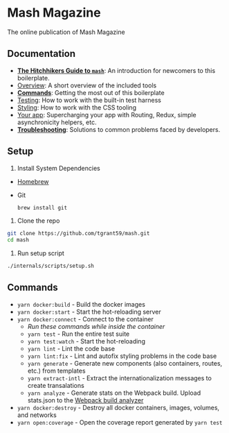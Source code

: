 # Mash Magazine

The online publication of Mash Magazine

## Documentation

- [**The Hitchhikers Guide to `mash`**](docs/general/introduction.md): An introduction for newcomers to this boilerplate.
- [Overview](docs/general): A short overview of the included tools
- [**Commands**](docs/general/commands.md): Getting the most out of this boilerplate
- [Testing](docs/testing): How to work with the built-in test harness
- [Styling](docs/css): How to work with the CSS tooling
- [Your app](docs/js): Supercharging your app with Routing, Redux, simple asynchronicity helpers, etc.
- [**Troubleshooting**](docs/general/gotchas.md): Solutions to common problems faced by developers.

## Setup

1. Install System Dependencies
  - [Homebrew](https://brew.sh)
  
  - Git
    ```bash
    brew install git
    ```

1. Clone the repo
  ```bash
  git clone https://github.com/tgrant59/mash.git
  cd mash
  ```
  
1. Run setup script
  ```bash
  ./internals/scripts/setup.sh
  ```

## Commands

- `yarn docker:build` - Build the docker images
- `yarn docker:start` - Start the hot-reloading server
- `yarn docker:connect` - Connect to the container
  - *Run these commands while inside the container*
  - `yarn test` - Run the entire test suite
  - `yarn test:watch` - Start the hot-reloading
  - `yarn lint` - Lint the code base
  - `yarn lint:fix` - Lint and autofix styling problems in the code base
  - `yarn generate` - Generate new components (also containers, routes, etc.) from templates
  - `yarn extract-intl` - Extract the internationalization messages to create transalations
  - `yarn analyze` - Generate stats on the Webpack build. Upload stats.json to the [Webpack build analyzer](https://webpack.github.io/analyse/)
- `yarn docker:destroy` - Destroy all docker containers, images, volumes, and networks
- `yarn open:coverage` - Open the coverage report generated by `yarn test` 

